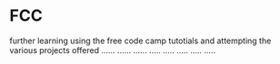 # FCC
further learning using the free code camp tutotials and attempting the various projects offered
......
......
......
.....
.....
.....
.....
.....
